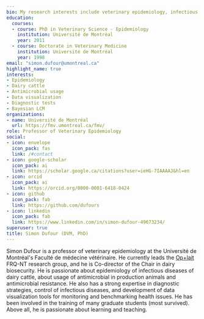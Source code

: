 ```yaml
---
bio: My research interests include veterinary epidemiology, infectious diseases of dairy cows, biosecurity, Bayesian statistics, data visualization, diagnostic tests validation, latent class models.
education:
  courses:
  - course: PhD in Veterinary Science - Epidemiology
    institution: Université de Montréal
    year: 2011
  - course: Doctorate in Veterinary Medicine
    institution: Université de Montréal
    year: 1998
email: "simon.dufour@umontreal.ca"
highlight_name: true
interests:
- Epidemiology
- Dairy cattle
- Antimicrobial usage
- Data visualization
- Diagnostic tests
- Bayesian LCM
organizations:
- name: Université de Montréal
  url: https://fmv.umontreal.ca/fmv/
role: Professor of Veterinary Epidemiology
social:
- icon: envelope
  icon_pack: fas
  link: /#contact
- icon: google-scholar
  icon_pack: ai
  link: https://scholar.google.ca/citations?user=ieHG-7IAAAAJ&hl=en
- icon: orcid
  icon_pack: ai
  link: https://orcid.org/0000-0001-6418-0424
- icon: github
  icon_pack: fab
  link: https://github.com/dufours
- icon: linkedin
  icon_pack: fab
  link: https://www.linkedin.com/in/simon-dufour-49673234/
superuser: true
title: Simon Dufour (DVM, PhD)
---
```


Simon Dufour is a professor of veterinary epidemiology at the Université de Montréal's Faculté de médecine vétérinaire. He currently leads the [Op+lait](https://www.oplait.org/) FRQ-NT research group, and he is Co-director of the Chair in dairy biosecurity. He is passionate about epidemiology of infectious diseases of dairy cattle, about usage of antimicrobial in production animals and antimicrobial resistance. He also has a strong expertise in diagnostic strategies, control of infectious diseases, and development of data visualization tools for monitoring and benchmarking health issues. He has been involved in the training of many graduate students (most survived). Above all, he is passionate about learning and teaching.


